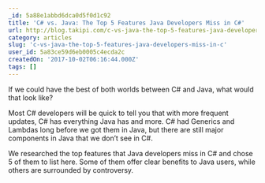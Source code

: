 ```yaml
---
_id: 5a88e1abbd6dca0d5f0d1c92
title: 'C# vs. Java: The Top 5 Features Java Developers Miss in C#'
url: http://blog.takipi.com/c-vs-java-the-top-5-features-java-developers-miss-in-c/
category: articles
slug: 'c-vs-java-the-top-5-features-java-developers-miss-in-c'
user_id: 5a83ce59d6eb0005c4ecda2c
createdOn: '2017-10-02T06:16:44.000Z'
tags: []
---
```


If we could have the best of both worlds between C# and Java, what would that look like?

Most C# developers will be quick to tell you that with more frequent updates, C# has everything Java has and more. C# had Generics and Lambdas long before we got them in Java, but there are still major components in Java that we don’t see in C#.

We researched the top features that Java developers miss in C# and chose 5 of them to list here. Some of them offer clear benefits to Java users, while others are surrounded by controversy.
